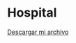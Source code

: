 # Hospital

<a href="https://github.com/samjeronimo/Hospital/raw/refs/heads/main/src/descargas/Hospital.jar" download="Nombre_programa.jar">Descargar mi archivo</a>